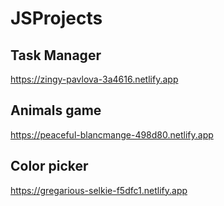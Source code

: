 # JSProjects
## Task Manager
https://zingy-pavlova-3a4616.netlify.app
## Animals game
https://peaceful-blancmange-498d80.netlify.app
## Color picker
https://gregarious-selkie-f5dfc1.netlify.app
